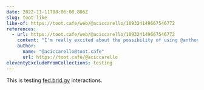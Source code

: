 ```yaml
---
date: 2022-11-11T08:06:08.806Z
slug: toot-like
like-of: https://toot.cafe/web/@aciccarello/109324149667546772
references:
  - url: https://toot.cafe/web/@aciccarello/109324149667546772
    content: "I'm really excited about the possibility of using @anthony@ciccarello.me as my fediverse identity. #IndieWeb"
    author:
      name: "@aciccarello@toot.cafe"
      url: https://toot.cafe/@aciccarello
eleventyExcludeFromCollections: testing
---
```


This is testing <a href="https://fed.brid.gy/">fed.brid.gy</a> interactions.
